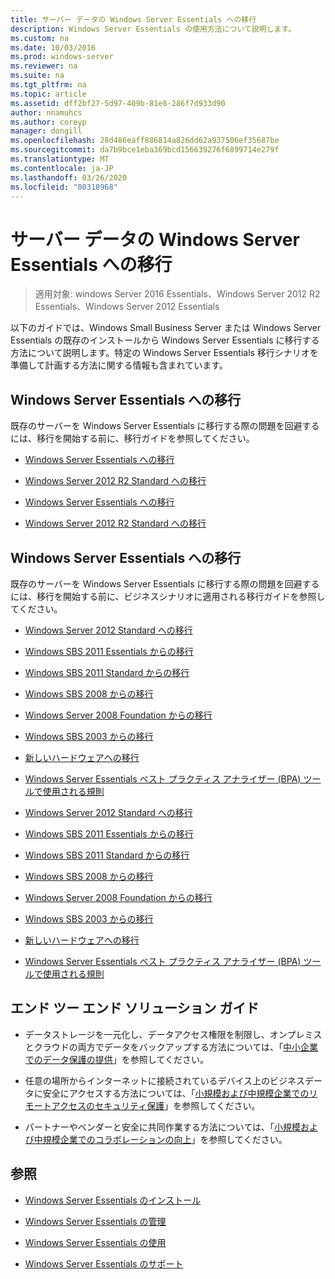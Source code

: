 ```yaml
---
title: サーバー データの Windows Server Essentials への移行
description: Windows Server Essentials の使用方法について説明します。
ms.custom: na
ms.date: 10/03/2016
ms.prod: windows-server
ms.reviewer: na
ms.suite: na
ms.tgt_pltfrm: na
ms.topic: article
ms.assetid: dff2bf27-5d97-409b-81e8-286f7d933d90
author: nnamuhcs
ms.author: coreyp
manager: dongill
ms.openlocfilehash: 28d486eaff886814a826dd62a937506ef35687be
ms.sourcegitcommit: da7b9bce1eba369bcd156639276f6899714e279f
ms.translationtype: MT
ms.contentlocale: ja-JP
ms.lasthandoff: 03/26/2020
ms.locfileid: "80318968"
---
```

# <a name="migrate-server-data-to-windows-server-essentials"></a>サーバー データの Windows Server Essentials への移行

>適用対象: windows Server 2016 Essentials、Windows Server 2012 R2 Essentials、Windows Server 2012 Essentials

以下のガイドでは、Windows Small Business Server または Windows Server Essentials の既存のインストールから Windows Server Essentials に移行する方法について説明します。特定の Windows Server Essentials 移行シナリオを準備して計画する方法に関する情報も含まれています。  
  
## <a name="migrate-to-windows-server-essentials"></a>Windows Server Essentials への移行  
 既存のサーバーを Windows Server Essentials に移行する際の問題を回避するには、移行を開始する前に、移行ガイドを参照してください。  
  

-   [Windows Server Essentials への移行](Migrate-from-Previous-Versions-to-Windows-Server-Essentials-or-Windows-Server-Essentials-Experience.md)  
  
-   [Windows Server 2012 R2 Standard への移行](Transition-from-Windows-Server-2012-R2-Essentials-to-Windows-Server-2012-R2-Standard.md)  

-   [Windows Server Essentials への移行](../migrate/Migrate-from-Previous-Versions-to-Windows-Server-Essentials-or-Windows-Server-Essentials-Experience.md)  
  
-   [Windows Server 2012 R2 Standard への移行](../migrate/Transition-from-Windows-Server-2012-R2-Essentials-to-Windows-Server-2012-R2-Standard.md)  

  
## <a name="migrate-to-windows-server-essentials"></a>Windows Server Essentials への移行  
 既存のサーバーを Windows Server Essentials に移行する際の問題を回避するには、移行を開始する前に、ビジネスシナリオに適用される移行ガイドを参照してください。  
  

-   [Windows Server 2012 Standard への移行](Transition-from-Windows-Server-2012-Essentials-to-Windows-Server-2012-Standard.md)  
  
-   [Windows SBS 2011 Essentials からの移行](Migrate-Windows-Small-Business-Server-2011-Essentials-to-Windows-Server-Essentials.md)  
  
-   [Windows SBS 2011 Standard からの移行](Migrate-Windows-Small-Business-Server-2011-Standard-to-Windows-Server-Essentials.md)  
  
-   [Windows SBS 2008 からの移行](Migrate-Windows-Small-Business-Server-2008-to-Windows-Server-Essentials.md)  
  
-   [Windows Server 2008 Foundation からの移行](Migrate-Windows-Server-2008-Foundation-to-Windows-Server-Essentials.md)  
  
-   [Windows SBS 2003 からの移行](Migrate-Windows-Small-Business-Server-2003-to-Windows-Server-Essentials.md)  
  
-   [新しいハードウェアへの移行](Migrate-Windows-Server-Essentials-to-New-Hardware.md)  
  
-   [Windows Server Essentials ベスト プラクティス アナライザー (BPA) ツールで使用される規則](Rules-used-by-the-Windows-Server-Essentials-Best-Practices-Analyzer--BPA--Tool.md)  

-   [Windows Server 2012 Standard への移行](../migrate/Transition-from-Windows-Server-2012-Essentials-to-Windows-Server-2012-Standard.md)  
  
-   [Windows SBS 2011 Essentials からの移行](../migrate/Migrate-Windows-Small-Business-Server-2011-Essentials-to-Windows-Server-Essentials.md)  
  
-   [Windows SBS 2011 Standard からの移行](../migrate/Migrate-Windows-Small-Business-Server-2011-Standard-to-Windows-Server-Essentials.md)  
  
-   [Windows SBS 2008 からの移行](../migrate/Migrate-Windows-Small-Business-Server-2008-to-Windows-Server-Essentials.md)  
  
-   [Windows Server 2008 Foundation からの移行](../migrate/Migrate-Windows-Server-2008-Foundation-to-Windows-Server-Essentials.md)  
  
-   [Windows SBS 2003 からの移行](../migrate/Migrate-Windows-Small-Business-Server-2003-to-Windows-Server-Essentials.md)  
  
-   [新しいハードウェアへの移行](../migrate/Migrate-Windows-Server-Essentials-to-New-Hardware.md)  
  
-   [Windows Server Essentials ベスト プラクティス アナライザー (BPA) ツールで使用される規則](../migrate/Rules-used-by-the-Windows-Server-Essentials-Best-Practices-Analyzer--BPA--Tool.md)  

  
## <a name="end-to-end-solution-guides"></a>エンド ツー エンド ソリューション ガイド  
  
-    データストレージを一元化し、データアクセス権限を制限し、オンプレミスとクラウドの両方でデータをバックアップする方法については、「[中小企業でのデータ保護の提供](https://technet.microsoft.com/library/dn582043.aspx)」を参照してください。  
  
-    任意の場所からインターネットに接続されているデバイス上のビジネスデータに安全にアクセスする方法については、「[小規模および中規模企業でのリモートアクセスのセキュリティ保護](https://technet.microsoft.com/library/dn629457.aspx)」を参照してください。  
  
-    パートナーやベンダーと安全に共同作業する方法については、「[小規模および中規模企業でのコラボレーションの向上](https://technet.microsoft.com/library/dn747893.aspx)」を参照してください。  
  
## <a name="see-also"></a>参照  
  
-   [Windows Server Essentials のインストール](../install/Install-Windows-Server-Essentials.md)  
  
-   [Windows Server Essentials の管理](../manage/Manage-Windows-Server-Essentials.md)  
  
-   [Windows Server Essentials の使用](../use/Use-Windows-Server-Essentials.md)  
  
-   [Windows Server Essentials のサポート](../support/Support-Windows-Server-Essentials.md)
